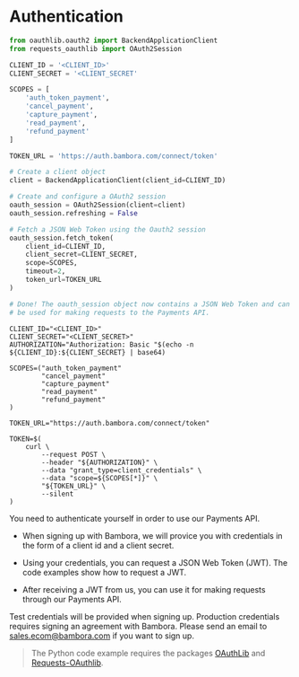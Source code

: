 # Authentication

```python
from oauthlib.oauth2 import BackendApplicationClient
from requests_oauthlib import OAuth2Session

CLIENT_ID = '<CLIENT_ID>'
CLIENT_SECRET = '<CLIENT_SECRET'

SCOPES = [
    'auth_token_payment',
    'cancel_payment',
    'capture_payment',
    'read_payment',
    'refund_payment'
]

TOKEN_URL = 'https://auth.bambora.com/connect/token'

# Create a client object
client = BackendApplicationClient(client_id=CLIENT_ID)

# Create and configure a OAuth2 session
oauth_session = OAuth2Session(client=client)
oauth_session.refreshing = False

# Fetch a JSON Web Token using the Oauth2 session
oauth_session.fetch_token(
    client_id=CLIENT_ID,
    client_secret=CLIENT_SECRET,
    scope=SCOPES,
    timeout=2,
    token_url=TOKEN_URL
)

# Done! The oauth_session object now contains a JSON Web Token and can
# be used for making requests to the Payments API.
```

```shell
CLIENT_ID="<CLIENT_ID>"
CLIENT_SECRET="<CLIENT_SECRET>"
AUTHORIZATION="Authorization: Basic "$(echo -n ${CLIENT_ID}:${CLIENT_SECRET} | base64)

SCOPES=("auth_token_payment"
        "cancel_payment"
        "capture_payment"
        "read_payment"
        "refund_payment"
)

TOKEN_URL="https://auth.bambora.com/connect/token"

TOKEN=$(
    curl \
        --request POST \
        --header "${AUTHORIZATION}" \
        --data "grant_type=client_credentials" \
        --data "scope=${SCOPES[*]}" \
        "${TOKEN_URL}" \
        --silent
)
```

You need to authenticate yourself in order to use our Payments API.

* When signing up with Bambora, we will provice you with credentials in the form of a client id and a client secret.

* Using your credentials, you can request a JSON Web Token (JWT). The code examples show how to request a JWT.

* After receiving a JWT from us, you can use it for making requests through our Payments API.

Test credentials will be provided when signing up. Production credentials requires signing an agreement with Bambora. Please send an email to [sales.ecom@bambora.com](mailto:sales.ecom@bambora.com) if you want to sign up.

> The Python code example requires the packages [OAuthLib](https://pypi.python.org/pypi/oauthlib) and [Requests-OAuthlib](https://pypi.python.org/pypi/requests-oauthlib).
